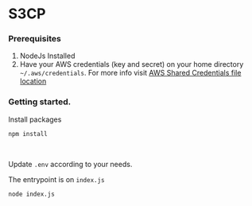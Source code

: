 # S3CP

### Prerequisites
1. NodeJs Installed
2. Have your AWS credentials (key and secret) on your home directory `~/.aws/credentials`. For more info visit [AWS Shared Credentials file location](https://docs.aws.amazon.com/sdkref/latest/guide/file-location.html)

### Getting started.
Install packages
```
npm install
```

&nbsp;

Update `.env` according to your needs.

The entrypoint is on `index.js`
```
node index.js
```
